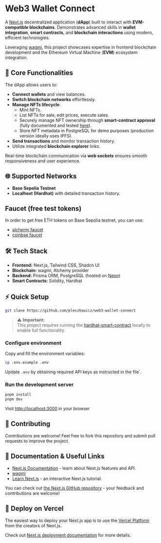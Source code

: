# Web3 Wallet Connect

A [Next.js](https://nextjs.org) decentralized application (**dApp**) built to interact with **EVM-compatible blockchains**. Demonstrates advanced skills in **wallet integration**, **smart contracts**, and **blockchain interactions** using modern, efficient technologies.

Leveraging [wagmi](https://wagmi.sh/react/getting-started), this project showcases expertise in frontend blockchain development and the Ethereum Virtual Machine (**EVM**) ecosystem integration.

## 🚀 Core Functionalities

The dApp allows users to:

- **Connect wallets** and view balances.
- **Switch blockchain networks** effortlessly.
- **Manage NFTs lifecycle**:
  - Mint NFTs.
  - List NFTs for sale, edit prices, execute sales.
  - Securely manage NFT ownership through **smart-contract approval** (fully documented and tested [here](https://github.com/pleszkowicz/hardhat-smart-contract)).
  - Store NFT metadata in PostgreSQL for demo purposes (production version ideally uses IPFS).
- **Send transactions** and monitor transaction history.
- Utilize integrated **blockchain explorer** links.

Real-time blockchain communication via **web sockets** ensures smooth responsiveness and user experience.

## 🌐 Supported Networks

- **Base Sepolia Testnet**
- **Localhost (Hardhat)** with detailed transaction history.

## Faucet (free test tokens)

In order to get free ETH tokens on Base Sepolia testnet, you can use:

- [alchemy faucet](https://www.alchemy.com/faucets/)
- [coinbse faucet](https://portal.cdp.coinbase.com/products/faucet?projectId=a5929976-e2b2-4b53-b168-d019482cc625)

## 🛠 Tech Stack

- **Frontend:** Next.js, Tailwind CSS, Shadcn UI
- **Blockchain:** wagmi, Alchemy provider
- **Backend:** Prisma ORM, PostgreSQL (hosted on [Neon](https://neon.tech))
- **Smart Contracts:** Solidity, Hardhat

## ⚡ Quick Setup

```bash
git clone https://github.com/pleszkowicz/web3-wallet-connect
```

> ⚠️ **Important:**  
> This project requires running the [hardhat-smart-contract](https://github.com/pleszkowicz/hardhat-smart-contract) locally to enable full functionality.

### Configure environment

Copy and fill the environment variables:

```bash
cp .env.example .env
```

Update `.env` by obtaining required API keys as instructed in the file`.

### Run the development server

```bash
pnpm install
pnpm dev
```

Visit [http://localhost:3000](http://localhost:3000) in your browser

## 🙌 Contributing

Contributions are welcome! Feel free to fork this repository and submit pull requests to improve the project.

## 📖 Documentation & Useful Links

- [Next.js Documentation](https://nextjs.org/docs) - learn about Next.js features and API.
- [wagmi](https://wagmi.sh/react/getting-started)
- [Learn Next.js](https://nextjs.org/learn) - an interactive Next.js tutorial.

You can check out [the Next.js GitHub repository](https://github.com/vercel/next.js) - your feedback and contributions are welcome!

## 🚢 Deploy on Vercel

The easiest way to deploy your Next.js app is to use the [Vercel Platform](https://vercel.com/new?utm_medium=default-template&filter=next.js&utm_source=create-next-app&utm_campaign=create-next-app-readme) from the creators of Next.js.

Check out [Next.js deployment documentation](https://nextjs.org/docs/app/building-your-application/deploying) for more details.
